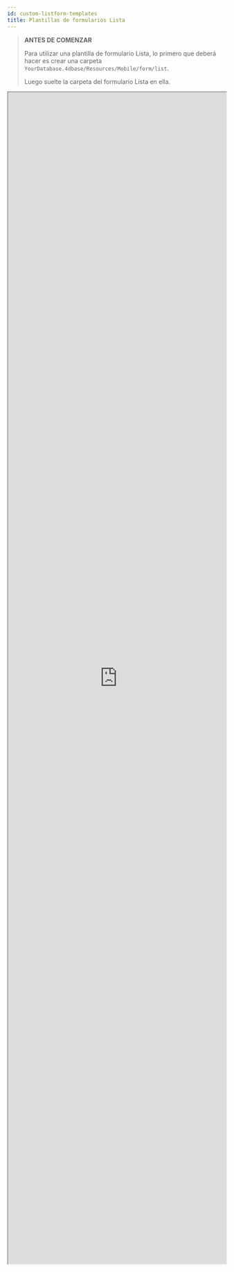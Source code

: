 ```yaml
---
id: custom-listform-templates
title: Plantillas de formularios Lista
---
```


> **ANTES DE COMENZAR**
> 
> Para utilizar una plantilla de formulario Lista, lo primero que deberá hacer es crear una carpeta `YourDatabase.4dbase/Resources/Mobile/form/list`.
> 
> Luego suelte la carpeta del formulario Lista en ella.

<div markdown="1">

<iframe src="https://4d-for-ios.github.io/gallery/#/type/form-list/picker/0" scrolling="no" height="2700" width="100%" x-bt="1">
</iframe>
</div>
